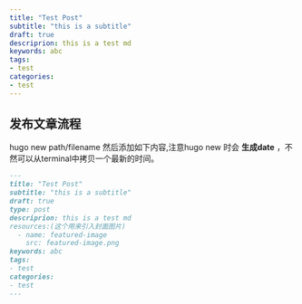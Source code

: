 ```yaml
---
title: "Test Post"
subtitle: "this is a subtitle"
draft: true
descriprion: this is a test md
keywords: abc
tags:
- test
categories:
- test
---
```


## 发布文章流程
hugo new path/filename
然后添加如下内容,注意hugo new 时会 **生成date** ，不然可以从terminal中拷贝一个最新的时间。
``` markdown
---
title: "Test Post"
subtitle: "this is a subtitle"
draft: true
type: post
descriprion: this is a test md
resources:(这个用来引入封面图片)
  - name: featured-image
    src: featured-image.png
keywords: abc
tags:
- test
categories:
- test
---
```